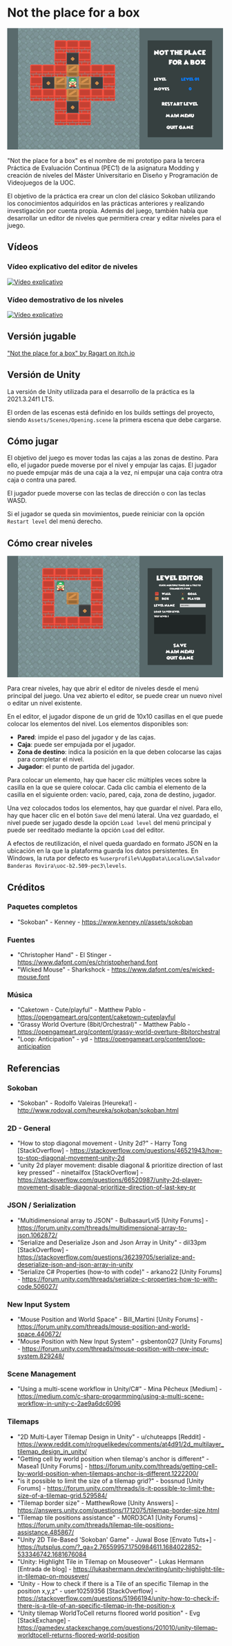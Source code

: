 # Not the place for a box

![Not the place for a box](README/pec3-1.png)

"Not the place for a box" es el nombre de mi prototipo para la tercera Práctica de Evaluación Continua (PEC1) de la asignatura Modding y creación de niveles del Máster Universitario en Diseño y Programación de Videojuegos de la UOC.

El objetivo de la práctica era crear un clon del clásico Sokoban utilizando los conocimientos adquiridos en las prácticas anteriores y realizando investigación por cuenta propia. Además del juego, también había que desarrollar un editor de niveles que permitiera crear y editar niveles para el juego.

## Vídeos

### Vídeo explicativo del editor de niveles

[![Vídeo explicativo](https://img.youtube.com/vi/OlThpV3JEVI/maxresdefault.jpg)](https://youtu.be/OlThpV3JEVI)

### Vídeo demostrativo de los niveles

[![Vídeo explicativo](https://img.youtube.com/vi/18uPGbBlF9k/maxresdefault.jpg)](https://youtu.be/18uPGbBlF9k)

## Versión jugable

["Not the place for a box" by Ragart on itch.io](https://ragart.itch.io/not-the-place-for-a-box)

## Versión de Unity

La versión de Unity utilizada para el desarrollo de la práctica es la 2021.3.24f1 LTS.

El orden de las escenas está definido en los builds settings del proyecto, siendo `Assets/Scenes/Opening.scene` la primera escena que debe cargarse.

## Cómo jugar

El objetivo del juego es mover todas las cajas a las zonas de destino. Para ello, el jugador puede moverse por el nivel y empujar las cajas. El jugador no puede empujar más de una caja a la vez, ni empujar una caja contra otra caja o contra una pared.

El jugador puede moverse con las teclas de dirección o con las teclas WASD.

Si el jugador se queda sin movimientos, puede reiniciar con la opción `Restart level` del menú derecho.

## Cómo crear niveles

![Editor](README/pec3-2.png)

Para crear niveles, hay que abrir el editor de niveles desde el menú principal del juego. Una vez abierto el editor, se puede crear un nuevo nivel o editar un nivel existente.

En el editor, el jugador dispone de un grid de 10x10 casillas en el que puede colocar los elementos del nivel. Los elementos disponibles son:

- **Pared**: impide el paso del jugador y de las cajas.
- **Caja**: puede ser empujada por el jugador.
- **Zona de destino**: indica la posición en la que deben colocarse las cajas para completar el nivel.
- **Jugador**: el punto de partida del jugador.

Para colocar un elemento, hay que hacer clic múltiples veces sobre la casilla en la que se quiere colocar. Cada clic cambia el elemento de la casilla en el siguiente orden: vacío, pared, caja, zona de destino, jugador.

Una vez colocados todos los elementos, hay que guardar el nivel. Para ello, hay que hacer clic en el botón `Save` del menú lateral. Una vez guardado, el nivel puede ser jugado desde la opción `Load level` del menú principal y puede ser reeditado mediante la opción `Load` del editor.

A efectos de reutilización, el nivel queda guardado en formato JSON en la ubicación en la que la plataforma guarda los datos persistentes. En Windows, la ruta por defecto es `%userprofile%\AppData\LocalLow\Salvador Banderas Rovira\uoc-b2.509-pec3\levels`.

## Créditos

### Paquetes completos

- "Sokoban" - Kenney - https://www.kenney.nl/assets/sokoban

### Fuentes

- "Christopher Hand" - El Stinger - https://www.dafont.com/es/christopherhand.font
- "Wicked Mouse" - Sharkshock - https://www.dafont.com/es/wicked-mouse.font

### Música

- "Caketown - Cute/playful" - Matthew Pablo - https://opengameart.org/content/caketown-cuteplayful
- "Grassy World Overture (8bit/Orchestral)" - Matthew Pablo - https://opengameart.org/content/grassy-world-overture-8bitorchestral
- "Loop: Anticipation" - yd - https://opengameart.org/content/loop-anticipation

## Referencias

### Sokoban

- "Sokoban" - Rodolfo Valeiras [Heureka!] - http://www.rodoval.com/heureka/sokoban/sokoban.html

### 2D - General

- "How to stop diagonal movement - Unity 2d?" - Harry Tong [StackOverflow] - https://stackoverflow.com/questions/46521943/how-to-stop-diagonal-movement-unity-2d
- "unity 2d player movement: disable diagonal & prioritize direction of last key pressed" - ninetailfox [StackOverflow] - https://stackoverflow.com/questions/66520987/unity-2d-player-movement-disable-diagonal-prioritize-direction-of-last-key-pr

### JSON / Serialization

- "Multidimensional array to JSON" - BulbasaurLvl5 [Unity Forums] - https://forum.unity.com/threads/multidimensional-array-to-json.1062872/
- "Serialize and Deserialize Json and Json Array in Unity" - dil33pm [StackOverflow] - https://stackoverflow.com/questions/36239705/serialize-and-deserialize-json-and-json-array-in-unity
- "Serialize C# Properties (how-to with code)" - arkano22 [Unity Forums] - https://forum.unity.com/threads/serialize-c-properties-how-to-with-code.506027/

### New Input System

- "Mouse Position and World Space" - Bill_Martini [Unity Forums] - https://forum.unity.com/threads/mouse-position-and-world-space.440672/
- "Mouse Position with New Input System" - gsbenton027 [Unity Forums] - https://forum.unity.com/threads/mouse-position-with-new-input-system.829248/


### Scene Management

- "Using a multi-scene workflow in Unity/C#" - Mina Pêcheux [Medium] - https://medium.com/c-sharp-progarmming/using-a-multi-scene-workflow-in-unity-c-2ae9a6dc6096

### Tilemaps

- "2D Multi-Layer Tilemap Design in Unity" - u/chuteapps [Reddit] - https://www.reddit.com/r/roguelikedev/comments/at4d91/2d_multilayer_tilemap_design_in_unity/
- "Getting cell by world position when tilemap's anchor is different" - Masea1 [Unity Forums] - https://forum.unity.com/threads/getting-cell-by-world-position-when-tilemaps-anchor-is-different.1222200/
- "is it possible to limit the size of a tilemap grid?" - bossnud [Unity Forums] - https://forum.unity.com/threads/is-it-possible-to-limit-the-size-of-a-tilemap-grid.529584/
- "Tilemap border size" - MatthewRowe [Unity Answers] - https://answers.unity.com/questions/1712075/tilemap-border-size.html
- "Tilemap tile positions assistance" - M0RD3CA1 [Unity Forums] - https://forum.unity.com/threads/tilemap-tile-positions-assistance.485867/
- "Unity 2D Tile-Based 'Sokoban' Game" - Juwal Bose [Envato Tuts+] - https://tutsplus.com/?_ga=2.76559957.1750984611.1684022852-533346742.1681676084
- "Unity: Highlight Tile in Tilemap on Mouseover" - Lukas Hermann [Entrada de blog] - https://lukashermann.dev/writing/unity-highlight-tile-in-tilemap-on-mousever/
- "Unity - How to check if there is a Tile of an specific Tilemap in the position x,y,z" - user10259356 [StackOverflow] - https://stackoverflow.com/questions/51966194/unity-how-to-check-if-there-is-a-tile-of-an-specific-tilemap-in-the-position-x
- "Unity tilemap WorldToCell returns floored world position" - Evg [StackExchange] - https://gamedev.stackexchange.com/questions/201010/unity-tilemap-worldtocell-returns-floored-world-position
